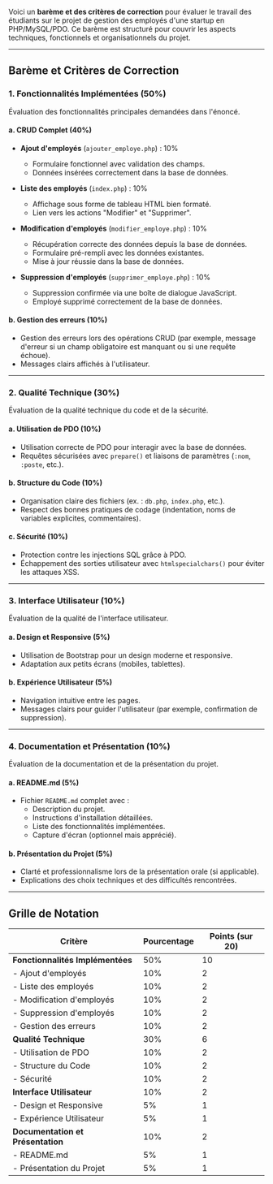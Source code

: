 Voici un **barème et des critères de correction** pour évaluer le travail des étudiants sur le projet de gestion des employés d'une startup en PHP/MySQL/PDO. Ce barème est structuré pour couvrir les aspects techniques, fonctionnels et organisationnels du projet.

---

## **Barème et Critères de Correction**

### **1. Fonctionnalités Implémentées (50%)**
Évaluation des fonctionnalités principales demandées dans l'énoncé.

#### a. **CRUD Complet (40%)**
- **Ajout d'employés** (`ajouter_employe.php`) : 10%
  - Formulaire fonctionnel avec validation des champs.
  - Données insérées correctement dans la base de données.

- **Liste des employés** (`index.php`) : 10%
  - Affichage sous forme de tableau HTML bien formaté.
  - Lien vers les actions "Modifier" et "Supprimer".

- **Modification d'employés** (`modifier_employe.php`) : 10%
  - Récupération correcte des données depuis la base de données.
  - Formulaire pré-rempli avec les données existantes.
  - Mise à jour réussie dans la base de données.

- **Suppression d'employés** (`supprimer_employe.php`) : 10%
  - Suppression confirmée via une boîte de dialogue JavaScript.
  - Employé supprimé correctement de la base de données.

#### b. **Gestion des erreurs (10%)**
- Gestion des erreurs lors des opérations CRUD (par exemple, message d'erreur si un champ obligatoire est manquant ou si une requête échoue).
- Messages clairs affichés à l'utilisateur.

---

### **2. Qualité Technique (30%)**
Évaluation de la qualité technique du code et de la sécurité.

#### a. **Utilisation de PDO (10%)**
- Utilisation correcte de PDO pour interagir avec la base de données.
- Requêtes sécurisées avec `prepare()` et liaisons de paramètres (`:nom`, `:poste`, etc.).

#### b. **Structure du Code (10%)**
- Organisation claire des fichiers (ex. : `db.php`, `index.php`, etc.).
- Respect des bonnes pratiques de codage (indentation, noms de variables explicites, commentaires).

#### c. **Sécurité (10%)**
- Protection contre les injections SQL grâce à PDO.
- Échappement des sorties utilisateur avec `htmlspecialchars()` pour éviter les attaques XSS.

---

### **3. Interface Utilisateur (10%)**
Évaluation de la qualité de l'interface utilisateur.

#### a. **Design et Responsive (5%)**
- Utilisation de Bootstrap pour un design moderne et responsive.
- Adaptation aux petits écrans (mobiles, tablettes).

#### b. **Expérience Utilisateur (5%)**
- Navigation intuitive entre les pages.
- Messages clairs pour guider l'utilisateur (par exemple, confirmation de suppression).

---

### **4. Documentation et Présentation (10%)**
Évaluation de la documentation et de la présentation du projet.

#### a. **README.md (5%)**
- Fichier `README.md` complet avec :
  - Description du projet.
  - Instructions d'installation détaillées.
  - Liste des fonctionnalités implémentées.
  - Capture d'écran (optionnel mais apprécié).

#### b. **Présentation du Projet (5%)**
- Clarté et professionnalisme lors de la présentation orale (si applicable).
- Explications des choix techniques et des difficultés rencontrées.

---

## **Grille de Notation**

| Critère                          | Pourcentage | Points (sur 20) |
|----------------------------------|-------------|-----------------|
| **Fonctionnalités Implémentées** | 50%         | 10              |
| - Ajout d'employés               | 10%         | 2               |
| - Liste des employés             | 10%         | 2               |
| - Modification d'employés        | 10%         | 2               |
| - Suppression d'employés         | 10%         | 2               |
| - Gestion des erreurs            | 10%         | 2               |
| **Qualité Technique**            | 30%         | 6               |
| - Utilisation de PDO             | 10%         | 2               |
| - Structure du Code              | 10%         | 2               |
| - Sécurité                       | 10%         | 2               |
| **Interface Utilisateur**        | 10%         | 2               |
| - Design et Responsive           | 5%          | 1               |
| - Expérience Utilisateur         | 5%          | 1               |
| **Documentation et Présentation**| 10%         | 2               |
| - README.md                      | 5%          | 1               |
| - Présentation du Projet         | 5%          | 1               |
